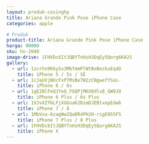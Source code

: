 ```yaml
---
layout: produk-casinghp
title: Ariana Grande Pink Pose iPhone Case
categories: apple

# Produk
product-title: Ariana Grande Pink Pose iPhone Case
harga: 90000
sku: hn-2040
image-drive: 1FHVDc6ItJQBYTnHzH3DqEy5Qorg6KA2S
gallery:
  - url: 1zcrhn9K6ySx3MbfmmPlWtBxBezkuEq4D
    title: iPhone 5 / 5s / SE
  - url: 1cJaUVjNUcFxP7MsBe7W2zCNgwefYSoL-
    title: iPhone 6 / 6s
  - url: 1gE2NlFeQJYeQ_FGQPjMKX0dlv8_GW9J8
    title: iPhone 6 Plus / 6s Plus
  - url: 1VJvXZf6LFjXGGnaK2DimDJEBtxepEdwb
    title: iPhone 7 / 8
  - url: 1MbVxa-6zagWw2QaDR4PHJH-rigE0S5FS
    title: iPhone 7 Plus / 8 Plus
  - url: 1FHVDc6ItJQBYTnHzH3DqEy5Qorg6KA2S
    title: iPhone X
---
```

